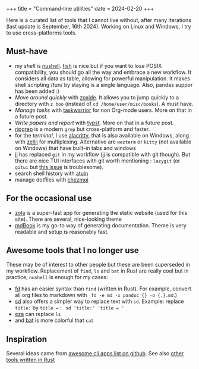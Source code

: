 +++
title = "Command-line utilities"
date = 2024-02-20
+++

Here is a curated list of tools that I cannot live without, after many iterations (last update is September, 16th 2024). Working on Linux and Windows, I try to use cross-platforms tools. 

## Must-have
- my *shell* is [nushell](https://www.nushell.sh/). [fish](https://fishshell.com/docs/current/tutorial.html) is nice but if you want to lose POSIX compatibility, you should go all the way and embrace a new workflow. It considers all data as table, allowing for powerful manipulation. It makes shell scripting /fun/ by staying is a single language. Also, pandas suppor has been added :)
- *Move around quickly* with [zoxide](https://github.com/ajeetdsouza/zoxide). It allows you to jump quickly to a directory with `z boo` (instead of `cd /home/user/misc/books`). A must have.
- *Manage tasks* with [taskwarrior](https://taskwarrior.org/) for non Org-mode users. More on that in a future post.
- *Write papers and report* with [typst](https://typst.app/). More on that in a future post.
- [ripgrep](https://github.com/BurntSushi/ripgrep) is a modern `grep` but cross-platform and faster.
- for the *terminal*, I use [alacritty](https://github.com/alacritty/alacritty), that is also available on Windows, along with [zellij](https://zellij.dev/) for multiplexing. Alternative are `wezterm` or `kitty` (not available on Windows) that have built-in tabs and windows
- [jj](https://martinvonz.github.io/jj/latest/) has replaced `git` in my
workflow (jj is compatible with git though). But there are nice TUI interfaces
with git worth mentioning : `lazygit` (or `gitui` but [this
issue](https://github.com/extrawurst/gitui/issues/2158) is troublesome).
- search shell history with [atuin](https://atuin.sh/)
- manage dotfiles with [chezmoi](https://www.chezmoi.io/quick-start/)

## For the occasional use
- [zola](https://www.getzola.org/) is a super-fast app for generating the static website (used for this site). There are several, nice-looking theme
- [mdBook](https://rust-lang.github.io/mdBook/) is my go-to way of generating documentation. Theme is very readable and setup is reasonably fast.

## Awesome tools that I no longer use

These may be of interest to other people but these are been superseded in my
workflow. Replacement of `find`, `ls` and `bat` in Rust are really cool but in
practice, `nushell` is enough for my cases:
  - [fd](https://github.com/sharkdp/fd) has an easier syntax than `find` (written in Rust). For example, convert all org files to markdown with ` fd -e md -x pandoc {} -o {.}.md`.)
  - [sd](https://github.com/chmln/sd) also offers a simpler way to replace text  with `sd`. Example: replace `title:` by `title =` : ` sd 'title:' 'title = '`
  - [eza](https://github.com/eza-community/eza) can replace `ls`
  - and [bat](sttps://github.com/sharkdp/bat) is more colorful that `cat`

## Inspiration
Several ideas came from [awesome cli apps list on github](https://github.com/agarrharr/awesome-cli-apps?tab=readme-ov-file). See also [other tools written in Rust](https://github.com/sts10/rust-command-line-utilities?tab=readme-ov-file)
